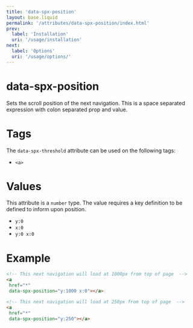 ```yaml
---
title: 'data-spx-position'
layout: base.liquid
permalink: '/attributes/data-spx-position/index.html'
prev:
  label: 'Installation'
  uri: '/usage/installation'
next:
  label: 'Options'
  uri: '/usage/options/'
---
```


# data-spx-position

Sets the scroll position of the next navigation. This is a space separated expression with colon separated prop and value.

# Tags

The `data-spx-threshold` attribute can be used on the following tags:

- `<a>`

# Values

This attribute is a `number` type. The value requires a key definition to be defined to inform upon position.

- `y:0`
- `x:0`
- `y:0 x:0`

# Example

<!-- prettier-ignore -->
```html
<!-- This next navigation will load at 1000px from top of page  -->
<a
 href="*"
 data-spx-position="y:1000 x:0"></a>

<!-- This next navigation will load at 250px from top of page  -->
<a
 href="*"
 data-spx-position="y:250"></a>

```
